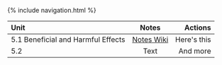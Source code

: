 {% include navigation.html %}

| Unit | Notes | Actions  |
| :---        |    :----:   |          ---: |
| 5.1 Beneficial and Harmful Effects | [Notes Wiki](https://github.com/connorw72/connorapcsptri3/wiki/Test-Prep#51) | Here's this   |
| 5.2   | Text        | And more      |
